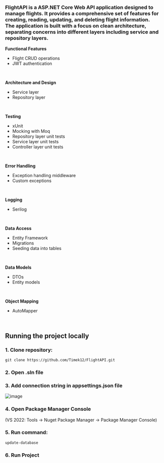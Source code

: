 <h3>
  FlightAPI is a ASP.NET Core Web API application designed to manage flights.
  It provides a comprehensive set of features for creating, reading, updating, and deleting flight information.
  The application is built with a focus on clean architecture, separating concerns into different layers including service and repository layers.
</h3>

**Functional Features**
-	Flight CRUD operations
-	JWT authentication
</br>

**Architecture and Design**
-	Service layer
-	Repository layer
</br>

**Testing**
- xUnit
- Mocking with Moq 
-	Repository layer unit tests
-	Service layer unit tests
-	Controller layer unit tests

</br>

**Error Handling**
-	Exception handling middleware
-	Custom exceptions
</br>

**Logging**
-	Serilog
</br>

**Data Access**
-	Entity Framework
-	Migrations
-	Seeding data into tables
</br>

**Data Models**
-	DTOs
-	Entity models

</br>

**Object Mapping**
-	AutoMapper
</br>

## Running the project locally

### 1. Clone repository: 
```
git clone https://github.com/Timek12/FlightAPI.git
```
### 2. Open .sln file 

### 3. Add connection string in appsettings.json file
![image](https://github.com/Timek12/FlightAPI/assets/105653616/5bc314fd-b8db-4cf1-87e7-743702345eea)


### 4. Open Package Manager Console
(VS 2022: Tools -> Nuget Package Manager -> Package Manager Console)

### 5. Run command:
```
update-database
```
### 6. Run Project

